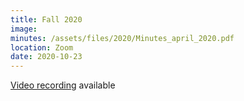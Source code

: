 ```yaml
---
title: Fall 2020
image: 
minutes: /assets/files/2020/Minutes_april_2020.pdf
location: Zoom
date: 2020-10-23
---
```


[Video recording](https://spot.pcc.edu/~cdjones/occc-2020-10-23.html) available